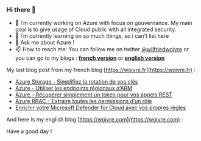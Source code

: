 ### Hi there 👋

- 🔭 I’m currently working on Azure with focus on gouvernance. My main goal is to give usage of Cloud public with all integrated security.
- 🌱 I’m currently learning on so much things, so i can't list here
- 💬 Ask me about Azure !
- 📫 How to reach me: You can follow me on twitter [@wilfriedwoivre](https://twitter.com/wilfriedwoivre) or you can go to my blogs : **[french version](https://woivre.fr)** or **[english version](https://woivre.com)**

My last blog post from my french blog [https://woivre.fr](https://woivre.fr) :

<!-- FRENCH-BLOG-POST-LIST:START -->
- [Azure Storage - Simplifiez la rotation de vos clés](https://woivre.fr/blog/2022/04/azure-storage-simplifiez-la-rotation-de-vos-cles)
- [Azure - Utiliser les endpoints régionaux d’ARM](https://woivre.fr/blog/2022/03/azure-utiliser-les-endpoints-regionaux-darm)
- [Azure - Récupérer simplement un token pour vos appels REST](https://woivre.fr/blog/2022/03/azure-recuperer-simplement-un-token-pour-vos-appels-rest)
- [Azure RBAC - Extraire toutes les permissions d’un rôle](https://woivre.fr/blog/2022/01/azure-rbac-extraire-toutes-les-permissions-dun-role)
- [Enrichir votre Microsoft Defender for Cloud avec vos propres règles](https://woivre.fr/blog/2021/12/enrichir-votre-security-center-avec-vos-propres-regles)
<!-- FRENCH-BLOG-POST-LIST:END -->

And here is my english blog [https://woivre.com](https://woivre.com) :

<!-- ENGLISH-BLOG-POST-LIST:START -->
<!-- ENGLISH-BLOG-POST-LIST:END -->

Have a good day !
